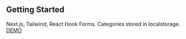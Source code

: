 ## Getting Started
Next.js, Tailwind, React Hook Forms. Categories stored in localstorage.  <br />
[DEMO](https://nextjs-react-hook-form.vercel.app/)

